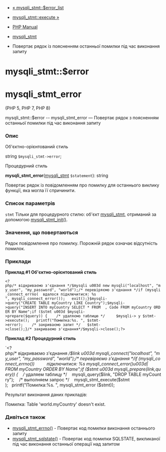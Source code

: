 - [« mysqli_stmt::$error_list](mysqli-stmt.error-list.md)
- [mysqli_stmt::execute »](mysqli-stmt.execute.md)

- [PHP Manual](index.md)
- [mysqli_stmt](class.mysqli-stmt.md)
- Повертає рядок із поясненням останньої помилки під час виконання
запиту

# mysqli_stmt::$error

# mysqli_stmt_error

(PHP 5, PHP 7, PHP 8)

mysqli_stmt::$error -- mysqli_stmt_error — Повертає рядок з
поясненням останньої помилки під час виконання запиту

### Опис

Об'єктно-орієнтований стиль

string `$mysqli_stmt->error`;

Процедурний стиль

**mysqli_stmt_error**([mysqli_stmt](class.mysqli-stmt.md)
`$statement`): string

Повертає рядок із повідомленням про помилку для останнього виклику функції,
яка могла її спричинити.

### Список параметрів

`stmt`
Тільки для процедурного стилю: об'єкт
[mysqli_stmt](class.mysqli-stmt.md), отриманий за допомогою
[mysqli_stmt_init()](mysqli.stmt-init.md).

### Значення, що повертаються

Рядок повідомлення про помилку. Порожній рядок означає відсутність помилок.

### Приклади

**Приклад #1 Об'єктно-орієнтований стиль**

` <?php/* відкриваємо з'єднання */$mysqli u003d new mysqli("localhost", "my_user", "my_password", "world");/* перевіряємо з'єднання */if (mysqli_connect_errno(  вдалося підключитися: %s
", mysqli_connect_error());   exit();}$mysqli->query("CREATE TABLE myCountry LIKE Country");$mysqli->query("INSERT INTO myCountry SELECT * FROM  , Code FROM myCountry ORDER BY Name";if ($stmt u003d $mysqli->prepare($query)) {    /* удаляємо таблицю */     $mysqli-> y $stmt->execute();   printf("Помилка:%s.
", $stmt->error);    /* закриваємо запит */   $stmt->close();}/* закриваємо з'єднання*/$mysqli->close();?> `

**Приклад #2 Процедурний стиль**

`<?php/* відкриваємо з'єднання */$link u003d mysqli_connect("localhost", "my_user", "my_password", "world");/* перевіряємо з'єднання */if (mysqli_connect_errno())          підключитися: %s
mysqli_connect_error()u003d| FROM myCountry ORDER BY Name";if ($stmt u003d mysqli_prepare($link, $query)) {    /* удаляем таблицу */    mysqli_query($link, "DROP TABLE myCountry");    /* выполняем запрос */    mysqli_stmt_execute($stmt );   printf("Помилка:%s.
", mysqli_stmt_error ($stmt));

Результат виконання даних прикладів:

Помилка: Table 'world.myCountry' doesn't exist.

### Дивіться також

- [mysqli_stmt_errno()](mysqli-stmt.errno.md) - Повертає код
помилки виконання останнього запиту
- [mysqli_stmt_sqlstate()](mysqli-stmt.sqlstate.md) - Повертає код
помилки SQLSTATE, викликаної під час виконання останньої операції над
запитом
